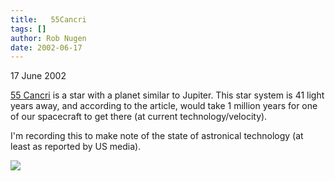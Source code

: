 ```yaml
---
title:   55Cancri
tags: []
author: Rob Nugen
date: 2002-06-17
---
```


<p class=date>17 June 2002</p>

<p><a href="http://www.nytimes.com/2002/06/14/science/14PLAN.html">55
Cancri</a> is a star with a planet similar to Jupiter.  This star system is
41 light years away, and according to the article, would take 1 million
years for one of our spacecraft to get there (at current
technology/velocity).</p>

<p>I'm recording this to make note of the state of astronical technology (at
least as reported by US media).</p>

<p><img src="/images/rob/wL-ROB.gif">

